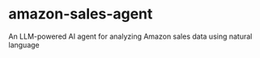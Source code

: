 # amazon-sales-agent
An LLM-powered AI agent for analyzing Amazon sales data using natural language
